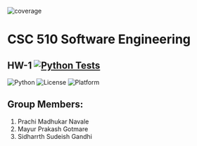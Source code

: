 ![coverage](https://img.shields.io/badge/coverage-92.86%25-brightgreen)

# CSC 510 Software Engineering 
## HW-1 [![Python Tests](https://github.com/SE-Group-97/HW-1/actions/workflows/main.yml/badge.svg?branch=main)](https://github.com/SE-Group-97/HW-1/actions/workflows/main.yml)

![Python](https://img.shields.io/badge/language-Python-blue)
![License](https://img.shields.io/badge/license-AGPL--3.0-red)
![Platform](https://img.shields.io/badge/platform-Linux-brightgreen)

## Group Members:
1. Prachi Madhukar Navale
2. Mayur Prakash Gotmare
3. Sidharrth Sudeish Gandhi
